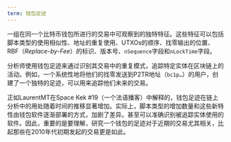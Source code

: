 ```yaml
---
term: 钱包足迹
---
```


一组在同一个比特币钱包所进行的交易中可观察到的独特特征。这些特征可以包括脚本类型的使用相似性、地址的重复使用、UTXOs的顺序、找零输出的位置、RBF（*Replace-by-Fee*）的标识、版本号、`nSequence`字段和`nLockTime`字段。

分析师使用钱包足迹来通过识别其交易中的重复模式，追踪特定实体在区块链上的活动。例如，一个系统性地将他们的找零发送到P2TR地址（`bc1p…`）的用户，创建了一个独特的足迹，可以用来追踪他们未来的交易。

正如LaurentMT在Space Kek #19（一个法语播客）中解释的，钱包足迹在链上分析中的用处随着时间的推移显著增加。实际上，脚本类型的增加数量和这些新特性由钱包软件逐渐部署的方式，加剧了差异。甚至可以准确识别被追踪实体使用的软件。因此，重要的是要理解，研究一个钱包的足迹对于近期的交易尤其相关，比起那些在2010年代初期发起的交易更是如此。